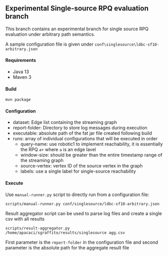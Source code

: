 ## Experimental Single-source RPQ evaluation branch

This branch contains an experimental branch for single source RPQ evaluation under arbitrary path semantics.

A sample configuration file is given under `conf\singlesource\ldbc-sf10-arbitrary.json`


#### Requirements 
- Java 13
- Maven 3

#### Build

`mvn package`

#### Configuration

- dataset: Edge list containing the streaming graph
- report-folder: Directory to store log messages during execution
- executable: absolute path of the fat jar file created following build
- runs: array of individual configurations that will be executed in order
  - query-name: use robotic1 to implement reachability, it is essentially the RPQ `a+` where `a` is an edge lavel
  - window-size: should be greater than the entire timestamp range of the streaming graph
  - source-vertex: vertex ID of the source vertex in the graph
  - labels: use a single label for single-source reachability

#### Execute

Use `manual-runner.py` script to directly run from a configuration file:

```
scripts/manual-runner.py conf/singlesource/ldbc-sf10-arbitrary.json
```

Result aggregator script can be used to parse log files and create a single csv with all results

```
scripts/result-aggregator.py /home/apacaci/sgraffito/results/singlesource agg.csv
```

First parameter is the `report-folder` in the configuration file and second parameter is the absolute path for the aggregate result file
